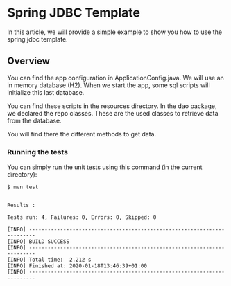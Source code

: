 # Spring JDBC Template

In this article, we will provide a simple example to show you how to use the spring jdbc template.


## Overview

You can find the app configuration in ApplicationConfig.java. We will use an in memory database (H2). When we start the app, some sql scripts will initialize this last database.

You can find these scripts in the resources directory. In the dao package, we declared the repo classes. These are the used classes to retrieve data from the database. 

You will find there the different methods to get data.


### Running the tests

You can simply run the unit tests using this command (in the current directory):

```shell script
$ mvn test
```

```log

Results :

Tests run: 4, Failures: 0, Errors: 0, Skipped: 0

[INFO] ------------------------------------------------------------------------
[INFO] BUILD SUCCESS
[INFO] ------------------------------------------------------------------------
[INFO] Total time:  2.212 s
[INFO] Finished at: 2020-01-18T13:46:39+01:00
[INFO] ------------------------------------------------------------------------
```
